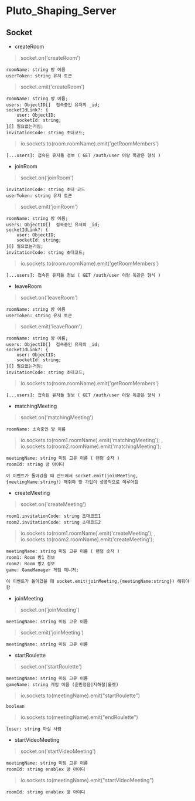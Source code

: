# Pluto_Shaping_Server

## Socket

-   createRoom

> socket.on('createRoom')

    roomName: string 방 이름
    userToken: string 유저 토큰

> socket.emit('createRoom')

    roomName: string 방 이름;
    users: ObjectID[]  접속중인 유저의 _id;
    socketIdLink?: {
    	user: ObjectID;
    	socketId: string;
    }[] 필요없는거임;
    invitationCode: string 초대코드;

> io.sockets.to(room.roomName).emit('getRoomMembers')

    [...users]: 접속된 유저들 정보 ( GET /auth/user 이랑 똑같은 형식 )

-   joinRoom

> socket.on('joinRoom')

    invitationCode: string 초대 코드
    userToken: string 유저 토큰

> socket.emit('joinRoom')

    roomName: string 방 이름;
    users: ObjectID[]  접속중인 유저의 _id;
    socketIdLink?: {
    	user: ObjectID;
    	socketId: string;
    }[] 필요없는거임;
    invitationCode: string 초대코드;

> io.sockets.to(room.roomName).emit('getRoomMembers')

    [...users]: 접속된 유저들 정보 ( GET /auth/user 이랑 똑같은 형식 )

-   leaveRoom

> socket.on('leaveRoom')

    roomName: string 방 이름
    userToken: string 유저 토큰

> socket.emit('leaveRoom')

    roomName: string 방 이름;
    users: ObjectID[]  접속중인 유저의 _id;
    socketIdLink?: {
    	user: ObjectID;
    	socketId: string;
    }[] 필요없는거임;
    invitationCode: string 초대코드;

> io.sockets.to(room.roomName).emit('getRoomMembers')

    [...users]: 접속된 유저들 정보 ( GET /auth/user 이랑 똑같은 형식 )

-   matchingMeeting

> socket.on('matchingMeeting')

    roomName: 소속중인 방 이름

> io.sockets.to(room1.roomName).emit('matchingMeeting'); , io.sockets.to(room2.roomName).emit('matchingMeeting');

    meetingName: string 미팅 고유 이름 ( 랜덤 숫자 )
    roomId: string 방 아이디

    이 이벤트가 돌아갔을 때 안드에서 socket.emit(joinMeeting,{meetingName:string}) 해줘야 방 가입이 성공적으로 이루어짐

-   createMeeting

> socket.on('createMeeting')

    room1.invitationCode: string 초대코드1
    room2.invitationCode: string 초대코드2

> io.sockets.to(room1.roomName).emit('createMeeting'); , io.sockets.to(room2.roomName).emit('createMeeting');

    meetingName: string 미팅 고유 이름 ( 랜덤 숫자 )
    room1: Room 방1 정보
    room2: Room 방2 정보
    game: GameManager 게임 매니저;

    이 이벤트가 돌아갔을 떄 socket.emit(joinMeeting,{meetingName:string}) 해줘야함

-   joinMeeting

> socket.on('joinMeeting')

    meetingName: string 미팅 고유 이름

> socket.emit('joinMeeting')

    meetingName: string 미팅 고유 이름

-   startRoulette

> socket.on('startRoulette')

    meetingName: string 미팅 고유 이름
    gameName: string 게임 이름 (훈민정음|지하철|룰렛)

> io.sockets.to(meetingName).emit("startRoulette")

    boolean

> io.sockets.to(meetingName).emit("endRoulette")

    loser: string 마실 사람

-   startVideoMeeting

> socket.on('startVideoMeeting')

    meetingName: string 미팅 고유 이름
    roomId: string enablex 방 아이디

> io.sockets.to(meetingName).emit("startVideoMeeting")

    roomId: string enablex 방 아이디
